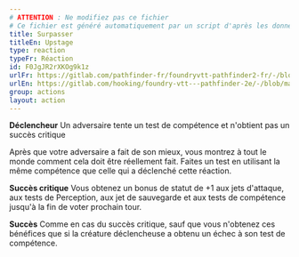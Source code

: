 ```yaml
---
# ATTENTION : Ne modifiez pas ce fichier
# Ce fichier est généré automatiquement par un script d'après les données du module Foundry VTT officiel et de sa traduction
title: Surpasser
titleEn: Upstage
type: reaction
typeFr: Réaction
id: F0JgJR2rXKOg9k1z
urlFr: https://gitlab.com/pathfinder-fr/foundryvtt-pathfinder2-fr/-/blob/master/data/actions/F0JgJR2rXKOg9k1z.htm
urlEn: https://gitlab.com/hooking/foundry-vtt---pathfinder-2e/-/blob/master/packs/data/actions.db/upstage.json
group: actions
layout: action
---
```

**Déclencheur** Un adversaire tente un test de compétence et n'obtient pas un succès critique

Après que votre adversaire a fait de son mieux, vous montrez à tout le monde comment cela doit être réellement fait. Faites un test en utilisant la même compétence que celle qui a déclenché cette réaction.

**Succès critique** Vous obtenez un bonus de statut de +1 aux jets d'attaque, aux tests de Perception, aux jet de sauvegarde et aux tests de compétence jusqu'à la fin de voter prochain tour.

**Succès** Comme en cas du succès critique, sauf que vous n'obtenez ces bénéfices que si la créature déclencheuse a obtenu un échec à son test de compétence.


